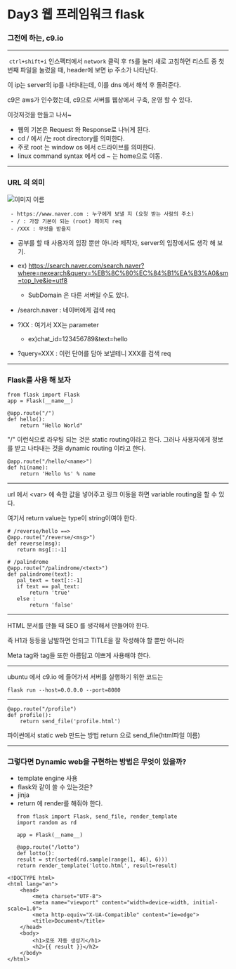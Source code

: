 # Day3 웹 프레임워크 flask




### 그전에 하는, c9.io
***

​    `ctrl+shift+i` 인스펙터에서 `network` 클릭 후 `f5`를 눌러 새로 고침하면 리스트 중 첫번째 파일을 눌렀을 때, header에 보면 ip 주소가 나타난다.

이 ip는 server의 ip를 나타내는데, 이를 dns 에서 해석 후 돌려준다.


c9은 aws가 인수했는데, c9으로 서버를 웹상에서 구축, 운영 할 수 있다.

이것저것을 만들고 나서~

- 웹의 기본은 Request 와 Response로 나뉘게 된다.
- cd / 에서 /는 root directory를 의미한다.
- 주로 root 는 window os 에서 c드라이브를 의미한다.
- linux command syntax 에서 cd ~ 는 home으로 이동.


***
### URL 의 의미


  ![이미지 이름](https://qph.fs.quoracdn.net/main-qimg-33dba2957048c9c3060d575d92c83f42)

     - https://www.naver.com : 누구에게 보낼 지 (요청 받는 사람의 주소)
     - / : 가장 기본이 되는 (root) 페이지 req
     - /XXX : 무엇을 받을지
- 공부를 할 때 사용자의 입장 뿐만 아니라 제작자, server의 입장에서도 생각 해 보기.
- ex) https://search.naver.com/search.naver?where=nexearch&query=%EB%8C%80%EC%84%B1%EA%B3%A0&sm=top_lve&ie=utf8
    - SubDomain 은 다른 서버일 수도 있다.

- /search.naver : 네이버에게 검색 req
- ?XX : 여기서 XX는 parameter
    - ex)chat_id=123456789&text=hello
- ?query=XXX : 이런 단어를 담아 보낼테니 XXX를 검색 req
***
### Flask를 사용 해 보자
```
from flask import Flask
app = Flask(__name__)

@app.route("/")
def hello():
    return "Hello World"
```
"/" 이런식으로 라우팅 되는 것은 static routing이라고 한다.
그러나 사용자에게 정보를 받고 나타내는 것을 dynamic routing 이라고 한다.

```
@app.route("/hello/<name>")
def hi(name):
    return 'Hello %s' % name
```
***
 url 에서 \<var> 에 속한 값을 넣어주고 링크 이동을 하면 variable routing을 할 수 있다.

 여기서 return value는 type이 string이여야 한다. 
 ```
 # /reverse/hello ==> 
@app.route("/reverse/<msg>")
def reverse(msg):
    return msg[::-1]

# /palindrome
@app.route("/palindrome/<text>")
def palindrome(text):
    pal_text = text[::-1]
    if text == pal_text:
        return 'true'
    else :
        return 'false'
 ```
 ***
HTML 문서를 만들 때 SEO 를 생각해서 만들어야 한다. 

즉 H1과 등등을 남발하면 안되고
TITLE을 잘 작성해야 할 뿐만 아니라 

Meta tag와 tag들 또한 아름답고 이쁘게 사용해야 한다.

***
ubuntu 에서 c9.io 에 들어가서 서버를 실행하기 위한 코드는
```
flask run --host=0.0.0.0 --port=8080
```
***
```
@app.route("/profile")
def profile():
    return send_file('profile.html')
```
파이썬에서 static web 만드는 방법
return 으로 send_file(html파일 이름)
***
### 그렇다면 Dynamic web을 구현하는 방법은 무엇이 있을까?
 - template engine 사용
 - flask와 같이 쓸 수 있는것은?
 - jinja
 - return 에 render를 해줘야 한다.
 ```
    from flask import Flask, send_file, render_template
    import random as rd

    app = Flask(__name__)

    @app.route("/lotto")
    def lotto():
    result = str(sorted(rd.sample(range(1, 46), 6)))
    return render_template('lotto.html', result=result)
```
```
<!DOCTYPE html>
<html lang="en">
    <head>
        <meta charset="UTF-8">
        <meta name="viewport" content="width=device-width, initial-scale=1.0">
        <meta http-equiv="X-UA-Compatible" content="ie=edge">
        <title>Document</title>
    </head>
    <body>
        <h1>로또 자동 생성기</h1>
        <h2>{{ result }}</h2>
    </body>
</html>
```
